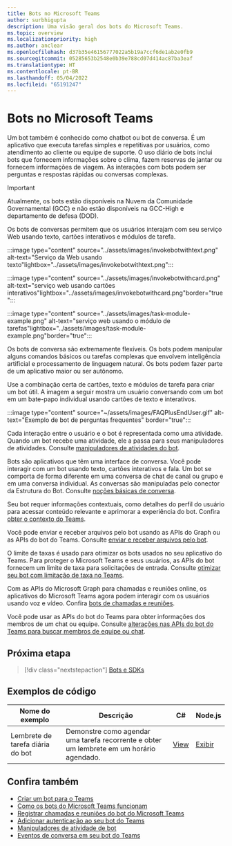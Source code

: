 ```yaml
---
title: Bots no Microsoft Teams
author: surbhigupta
description: Uma visão geral dos bots do Microsoft Teams.
ms.topic: overview
ms.localizationpriority: high
ms.author: anclear
ms.openlocfilehash: d37b35e46156777022a5b19a7ccf6de1ab2e0fb9
ms.sourcegitcommit: 05285653b2548e0b39e788cd07d414ac87ba3eaf
ms.translationtype: HT
ms.contentlocale: pt-BR
ms.lasthandoff: 05/04/2022
ms.locfileid: "65191247"
---
```

# <a name="bots-in-microsoft-teams"></a>Bots no Microsoft Teams

Um bot também é conhecido como chatbot ou bot de conversa. É um aplicativo que executa tarefas simples e repetitivas por usuários, como atendimento ao cliente ou equipe de suporte. O uso diário de bots inclui bots que fornecem informações sobre o clima, fazem reservas de jantar ou fornecem informações de viagem. As interações com bots podem ser perguntas e respostas rápidas ou conversas complexas.

> [!IMPORTANT]
> Atualmente, os bots estão disponíveis na Nuvem da Comunidade Governamental (GCC) e não estão disponíveis na GCC-High e departamento de defesa (DOD).

Os bots de conversas permitem que os usuários interajam com seu serviço Web usando texto, cartões interativos e módulos de tarefa.

:::image type="content" source="../assets/images/invokebotwithtext.png" alt-text="Serviço da Web usando texto"lightbox="../assets/images/invokebotwithtext.png":::

:::image type="content" source="../assets/images/invokebotwithcard.png" alt-text="serviço web usando cartões interativos"lightbox="../assets/images/invokebotwithcard.png"border="true":::

:::image type="content" source="../assets/images/task-module-example.png" alt-text="serviço web usando o módulo de tarefas"lightbox="../assets/images/task-module-example.png"border="true":::

Os bots de conversa são extremamente flexíveis. Os bots podem manipular alguns comandos básicos ou tarefas complexas que envolvem inteligência artificial e processamento de linguagem natural. Os bots podem fazer parte de um aplicativo maior ou ser autônomo.

Use a combinação certa de cartões, texto e módulos de tarefa para criar um bot útil. A imagem a seguir mostra um usuário conversando com um bot em um bate-papo individual usando cartões de texto e interativos.

:::image type="content" source="~/assets/images/FAQPlusEndUser.gif" alt-text="Exemplo de bot de perguntas frequentes" border="true":::

Cada interação entre o usuário e o bot é representada como uma atividade. Quando um bot recebe uma atividade, ele a passa para seus manipuladores de atividades. Consulte [manipuladores de atividades do bot](~/bots/bot-basics.md).

Bots são aplicativos que têm uma interface de conversa. Você pode interagir com um bot usando texto, cartões interativos e fala. Um bot se comporta de forma diferente em uma conversa de chat de canal ou grupo e em uma conversa individual. As conversas são manipuladas pelo conector da Estrutura do Bot. Consulte [noções básicas de conversa](~/bots/how-to/conversations/conversation-basics.md).

Seu bot requer informações contextuais, como detalhes do perfil do usuário para acessar conteúdo relevante e aprimorar a experiência do bot. Confira [obter o contexto do Teams](~/bots/how-to/get-teams-context.md).

Você pode enviar e receber arquivos pelo bot usando as APIs do Graph ou as APIs do bot do Teams. Consulte [enviar e receber arquivos pelo bot](~/bots/how-to/bots-filesv4.md).

O limite de taxas é usado para otimizar os bots usados no seu aplicativo do Teams. Para proteger o Microsoft Teams e seus usuários, as APIs do bot fornecem um limite de taxa para solicitações de entrada. Consulte [otimizar seu bot com limitação de taxa no Teams](~/bots/how-to/rate-limit.md).

Com as APIs do Microsoft Graph para chamadas e reuniões online, os aplicativos do Microsoft Teams agora podem interagir com os usuários usando voz e vídeo. Confira [bots de chamadas e reuniões](~/bots/calls-and-meetings/calls-meetings-bots-overview.md).

Você pode usar as APIs do bot do Teams para obter informações dos membros de um chat ou equipe. Consulte [alterações nas APIs do bot do Teams para buscar membros de equipe ou chat](~/resources/team-chat-member-api-changes.md).

<!--- TBD: For quick scanning, see if the above information can be itemized as a list.
--->

## <a name="next-step"></a>Próxima etapa

> [!div class="nextstepaction"]
> [Bots e SDKs](~/bots/bot-features.md)

## <a name="code-samples"></a>Exemplos de código

|Nome do exemplo | Descrição | C# | Node.js |
|----------------|-----------------|--------------|--------------|
| Lembrete de tarefa diária do bot| Demonstre como agendar uma tarefa recorrente e obter um lembrete em um horário agendado. | [View](https://github.com/OfficeDev/Microsoft-Teams-Samples/tree/main/samples/bot-daily-task-reminder/csharp) | [Exibir](https://github.com/OfficeDev/Microsoft-Teams-Samples/tree/main/samples/bot-daily-task-reminder/nodejs) |

## <a name="see-also"></a>Confira também

* [Criar um bot para o Teams](../resources/bot-v3/bots-create.md)
* [Como os bots do Microsoft Teams funcionam](/azure/bot-service/bot-builder-basics-teams)
* [Registrar chamadas e reuniões do bot do Microsoft Teams](~/bots/calls-and-meetings/registering-calling-bot.md)
* [Adicionar autenticação ao seu bot do Teams](~/bots/how-to/authentication/add-authentication.md)
* [Manipuladores de atividade de bot](~/bots/bot-basics.md)
* [Eventos de conversa em seu bot do Teams](~/bots/how-to/conversations/subscribe-to-conversation-events.md)
